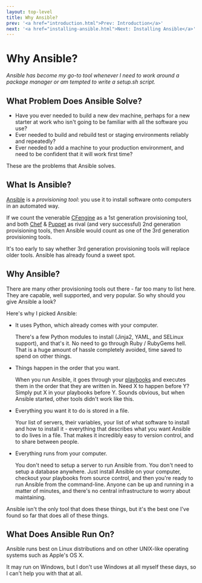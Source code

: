 ```yaml
---
layout: top-level
title: Why Ansible?
prev: '<a href="introduction.html">Prev: Introduction</a>'
next: '<a href="installing-ansible.html">Next: Installing Ansible</a>'
---
```

# Why Ansible?

_Ansible has become my go-to tool whenever I need to work around a package manager or am tempted to write a setup.sh script._

## What Problem Does Ansible Solve?

* Have you ever needed to build a new dev machine, perhaps for a new starter at work who isn't going to be familiar with all the software you use?
* Ever needed to build and rebuild test or staging environments reliably and repeatedly?
* Ever needed to add a machine to your production environment, and need to be confident that it will work first time?

These are the problems that Ansible solves.

## What Is Ansible?

[Ansible](http://ansibleworks.com) is a _provisioning tool_: you use it to install software onto computers in an automated way.

If we count the venerable [CFengine](http://cfengine.com) as a 1st generation provisioning tool, and both [Chef](http://getchef.com) & [Puppet](http://puppetlabs.com) as rival (and very successful) 2nd generation provisioning tools, then Ansible would count as one of the 3rd generation provisioning tools.

It's too early to say whether 3rd generation provisioning tools will replace older tools. Ansible has already found a sweet spot.

## Why Ansible?

There are many other provisioning tools out there - far too many to list here.  They are capable, well supported, and very popular.  So why should you give Ansible a look?

Here's why I picked Ansible:

* It uses Python, which already comes with your computer.

  There's a few Python modules to install (Jinja2, YAML, and SELinux support), and that's it.  No need to go through Ruby / RubyGems hell.  That is a huge amount of hassle completely avoided, time saved to spend on other things.

* Things happen in the order that you want.

  When you run Ansible, it goes through your [playbooks](key-concepts.html#playbooks) and executes them in the order that they are written in.  Need X to happen before Y?  Simply put X in your playbooks before Y.  Sounds obvious, but when Ansible started, other tools didn't work like this.

* Everything you want it to do is stored in a file.

  Your list of servers, their variables, your list of what software to install and how to install it - everything that describes what you want Ansible to do lives in a file.  That makes it incredibly easy to version control, and to share between people.

* Everything runs from your computer.

  You don't need to setup a server to run Ansible from.  You don't need to setup a database anywhere.  Just install Ansible on your computer, checkout your playbooks from source control, and then you're ready to run Ansible from the command-line.  Anyone can be up and running in a matter of minutes, and there's no central infrastructure to worry about maintaining.

Ansible isn't the only tool that does these things, but it's the best one I've found so far that does all of these things.

## What Does Ansible Run On?

Ansible runs best on Linux distributions and on other UNIX-like operating systems such as Apple's OS X.

It may run on Windows, but I don't use Windows at all myself these days, so I can't help you with that at all.

